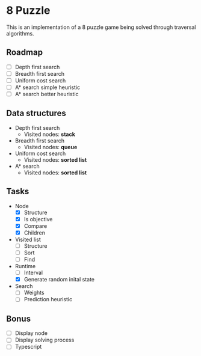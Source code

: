 # 8 Puzzle

This is an implementation of a 8 puzzle game being solved through traversal algorithms.

## Roadmap

- [ ] Depth first search
- [ ] Breadth first search
- [ ] Uniform cost search
- [ ] A\* search simple heuristic
- [ ] A\* search better heuristic

## Data structures

- Depth first search
  - Visited nodes: **stack**
- Breadth first search
  - Visited nodes: **queue**
- Uniform cost search
  - Visited nodes: **sorted list**
- A\* search
  - Visited nodes: **sorted list**

## Tasks

- Node
  - [x] Structure
  - [x] Is objective
  - [x] Compare
  - [x] Children
- Visited list
  - [ ] Structure
  - [ ] Sort
  - [ ] Find
- Runtime
  - [ ] Interval
  - [x] Generate random inital state
- Search
  - [ ] Weights
  - [ ] Prediction heuristic

## Bonus

- [ ] Display node
- [ ] Display solving process
- [ ] Typescript
